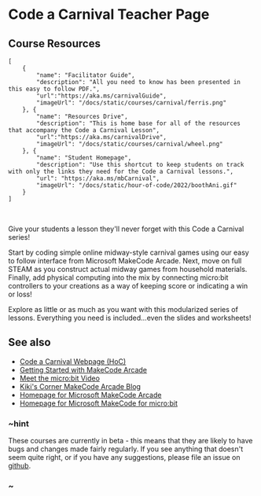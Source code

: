 # Code a Carnival Teacher Page

## Course Resources

```codecard
[
    {
        "name": "Facilitator Guide",
        "description": "All you need to know has been presented in this easy to follow PDF.",
        "url":"https://aka.ms/carnivalGuide",
        "imageUrl": "/docs/static/courses/carnival/ferris.png"
    }, {
        "name": "Resources Drive",
        "description": "This is home base for all of the resources that accompany the Code a Carnival Lesson",
        "url":"https://aka.ms/carnivalDrive",
        "imageUrl": "/docs/static/courses/carnival/wheel.png"
    }, {
        "name": "Student Homepage",
        "description": "Use this shortcut to keep students on track with only the links they need for the Code a Carnival lessons.",
        "url": "https://aka.ms/mbCarnival",
        "imageUrl": "/docs/static/hour-of-code/2022/boothAni.gif"
    }
]
```

<br/>

Give your students a lesson they'll never forget with this Code a Carnival series!

Start by coding simple online midway-style carnival games using our easy to follow interface from Microsoft MakeCode Arcade. Next, move on full STEAM as you construct actual midway games from household materials.  Finally, add physical computing into the mix by connecting micro:bit controllers to your creations as a way of keeping score or indicating a win or loss!

Explore as little or as much as you want with this modularized series of lessons. Everything you need is included...even the slides and worksheets!


<!--
## Courses on Flipgrid

Flipcode for the **Intro to CS** course grid: **[csintroarcade](https://flipgrid.com/csintroarcade)**
-->

## See also

* [Code a Carnival Webpage (HoC)](https://arcade.makecode.com/hour-of-code-2022)
* [Getting Started with MakeCode Arcade](https://youtu.be/DE_-0flM324)
* [Meet the micro:bit Video](https://youtu.be/iG-cRQXP7R8)
* [Kiki's Corner MakeCode Arcade Blog](https://medium.com/kikis-corner)
* [Homepage for Microsoft MakeCode Arcade](https://arcade.makecode.com/)
* [Homepage for Microsoft MakeCode for micro:bit](https://makecode.microbit.org/)

### ~hint

These courses are currently in beta - this means that they are likely to have bugs and changes made fairly regularly. If you see anything that doesn't seem quite right, or if you have any suggestions, please file an issue on [github](https://github.com/microsoft/pxt-arcade).

### ~